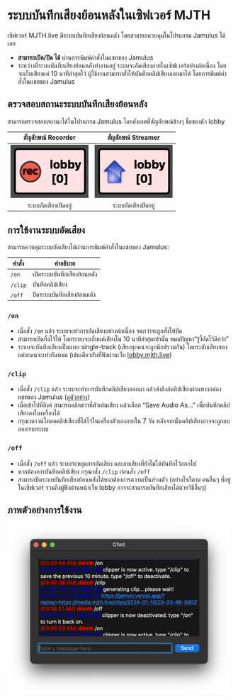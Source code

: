 # ระบบบันทึกเสียงย้อนหลังในเซิฟเวอร์ MJTH

เซิฟเวอร์ MJTH.live มีระบบบันทึกเสียงย้อนหลัง โดยสามารถควบคุมในโปรแกรม Jamulus ได้เลย

- **สามารถเปิด/ปิด ได้** ผ่านการพิมพ์คำสั่งในแชทของ Jamulus
- ระหว่างที่ระบบบันทึกเสียงย้อนหลังทำงานอยู่ ระบบจะอัดเสียงภายในเซิฟเวอร์อย่างต่อเนื่อง โดยจะเก็บเสียงแค่ 10 นาทีล่าสุดไว้ ผู้ใช้งานสามารถสั่งให้บันทึกคลิปเสียงออกมาได้ โดยการพิมพ์คำสั่งในแชทของ Jamulus

## ตรวจสอบสถานะระบบบันทึกเสียงย้อนหลัง

สามารถตรวจสอบสถานะได้ในโปรแกรม Jamulus โดยสังเกตที่สัญลักษณ์ข้างๆ ชื่อของตัว lobby

|       สัญลักษณ์ Recorder       |        สัญลักษณ์ Streamer        |
| :----------------------------: | :------------------------------: |
| ![Image - On](./status-on.png) | ![Image - Off](./status-off.png) |
|      ระบบอัดเสียงเปิดอยู่      |       ระบบอัดเสียงปิดอยู่        |

## การใช้งานระบบอัดเสียง

สามารถควบคุมระบบอัดเสียงได้ผ่านการพิมพ์คำสั่งในแชทของ Jamulus:

| คำสั่ง  | คำอธิบาย                    |
| ------- | --------------------------- |
| `/on`   | เปิดระบบบันทึกเสียงย้อนหลัง |
| `/clip` | บันทึกคลิปเสียง             |
| `/off`  | ปิดระบบบันทึกเสียงย้อนหลัง  |

### `/on`

- เมื่อสั่ง `/on` แล้ว ระบบจะทำการอัดเสียงอย่างต่อเนื่อง จนกว่าจะถูกสั่งให้ปิด
- สามารถเปิดทิ้งไว้ได้ โดยระบบจะเก็บแค่เสียงใน 10 นาทีล่าสุดเท่านั้น หมดปัญหา“รู้งี้อัดไว้ดีกว่า”
- ระบบจะบันทึกเสียงเป็นแบบ single-track (เสียงทุกคนจะถูกมิกซ์รวมกัน) โดยระดับเสียงของแต่ละคนจะเท่ากันหมด (เช่นเดียวกับที่ฟังผ่านเว็บ [lobby.mjth.live](https://lobby.mjth.live))

### `/clip`

- เมื่อสั่ง `/clip` แล้ว ระบบจะทำการบันทึกคลิปเสียงออกมา แล้วส่งลิงก์คลิปเสียงผ่านทางกล่องแชทของ Jamulus ([ดูตัวอย่าง](https://jamviz.vercel.app/?replay=https://media.mjth.live/clips/2024-01-10/20-44-27-688Z))
- เมื่อเข้าไปที่ลิงค์ สามารถคลิกขวาที่ตัวเล่นเสียง แล้วเลือก “Save Audio As…” เพื่อบันทึกคลิปเสียงลงในเครื่องได้
- กรุณาดาวน์โหลดคลิปเสียงที่ได้ไว้ในเครื่องตัวเองภายใน 7 วัน หลังจากนั้นคลิปเสียงอาจจะถูกลบออกจากระบบ

### `/off`

- เมื่อสั่ง `/off` แล้ว ระบบจะหยุดการอัดเสียง และลบเสียงที่ยังไม่ได้บันทึกไว้ออกไป
- หากต้องการบันทึกคลิปเสียง กรุณาสั่ง `/clip` ก่อนสั่ง `/off`
- สามารถปิดระบบบันทึกเสียงย้อนหลังได้หากต้องการความเป็นส่วนตัว (อย่างไรก็ตาม คนอื่นๆ ที่อยู่ในเซิฟเวอร์ รวมถึงผู้ฟังผ่านหน้าเว็บ lobby อาจจะสามารถบันทึกเสียงได้ด้วยวิธีอื่นๆ)

## ภาพตัวอย่างการใช้งาน

![Screenshot](ss.png)
